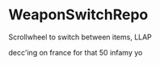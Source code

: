 # WeaponSwitchRepo
Scrollwheel to switch between items, LLAP



















































decc'ing on france for that 50 infamy yo

